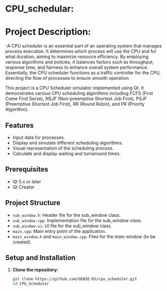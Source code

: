 

# CPU_schedular:
# Project Description:
-A CPU scheduler is an essential part of an operating system that manages process execution. It determines which process will use the CPU and for what duration, aiming to maximize resource efficiency. By employing various algorithms and policies, it balances factors such as throughput, response time, and fairness to enhance overall system performance. Essentially, the CPU scheduler functions as a traffic controller for the CPU, directing the flow of processes to ensure smooth operation.

This project is a CPU Scheduler simulator implemented using Qt. It demonstrates various CPU scheduling algorithms including FCFS (First Come First Serve), NSJF (Non-preemptive Shortest Job First), PSJF (Preemptive Shortest Job First), RR (Round Robin), and PR (Priority Algorithm).






## Features

- Input data for processes.
- Display and simulate different scheduling algorithms.
- Visual representation of the scheduling process.
- Calculate and display waiting and turnaround times.

## Prerequisites

- Qt 5.x or later
- Qt Creator

## Project Structure

- `sub_window.h`: Header file for the sub_window class.
- `sub_window.cpp`: Implementation file for the sub_window class.
- `sub_window.ui`: UI file for the sub_window class.
- `main.cpp`: Main entry point of the application.
- `main_window.h` and `main_window.cpp`: Files for the main window (to be created).

## Setup and Installation

1. **Clone the repository:**
   ```bash
   git clone https://github.com/GENIE-DS/cpu_scheduler.git
   cd CPU_Scheduler
